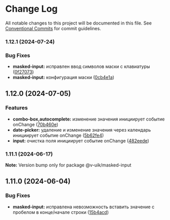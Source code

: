 # Change Log

All notable changes to this project will be documented in this file.
See [Conventional Commits](https://conventionalcommits.org) for commit guidelines.

### 1.12.1 (2024-07-24)


### Bug Fixes

* **masked-input:** исправлен ввод символов маски с клавиатуры ([0f27073](#))
* **masked-input:** конфигурация маски ([0cb4e1a](#))



## 1.12.0 (2024-07-05)


### Features

* **combo-box,autocomplete:** изменение значения инициирует событие onChange ([70b460e](#))
* **date-picker:** удаление и изменение значения через календарь инициирует событие onChange ([5b62fe4](#))
* **input:** очистка поля инициирует событие onChange ([482eede](#))



### 1.11.1 (2024-06-17)

**Note:** Version bump only for package @v-uik/masked-input





## 1.11.0 (2024-06-04)


### Bug Fixes

* **masked-input:** исправлена невозможность вставить значение с пробелом в конце/начале строки ([15b4acd](#))
